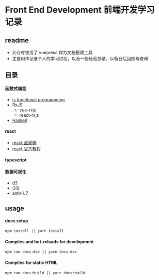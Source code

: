# Front End Development 前端开发学习记录

## readme
- 此仓库使用了 vuepress 作为文档搭建工具
- 主要用作记录个人的学习过程，以及一些经验总结，以备日后回顾与查询


## 目录
#### 函数式编程
  - [js functional programming](./docs/functional-programming/js-fp/)
  - RxJS
    - vue-rxjs
    - react-rxjs
  - [Haskell](./docs/haskell/)

#### react
  - [react 全家桶](./react/react-demo-all/)
  - [react 官方教程](./docs/react/react-tutorial/)

#### typescript

#### 数据可视化
  - d3
  - GIS
  - antV-L7


## usage
#### docs setup
```
npm install || yarn install
```

#### Compiles and hot-reloads for development

```
npm run docs:dev || yarn docs:dev
```

#### Compiles for static HTML
```
npm run docs:build || yarn docs:build
```
